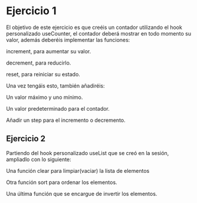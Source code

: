 # Ejercicio 1
El objetivo de este ejercicio es que creéis un contador utilizando el hook personalizado useCounter, el contador deberá mostrar en todo momento su valor, además deberéis implementar las funciones:

increment, para aumentar su valor.

decrement, para reducirlo.

reset, para reiniciar su estado.

Una vez tengáis esto, también añadiréis:

Un valor máximo y uno mínimo.

Un valor predeterminado para el contador.

Añadir un step para el incremento o decremento.

## Ejercicio 2
Partiendo del hook personalizado useList que se creó en la sesión, ampliadlo con lo siguiente:

Una función clear para limpiar(vaciar) la lista de elementos

Otra función sort para ordenar los elementos.

Una última función que se encargue de invertir los elementos.
